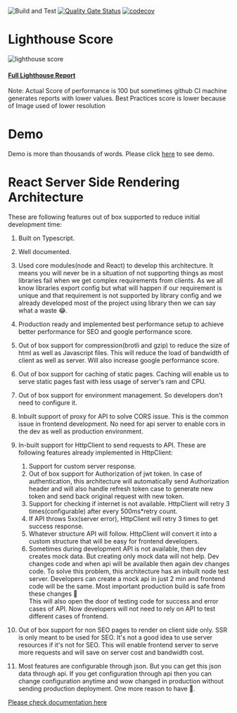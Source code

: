 ![Build and Test](https://github.com/codebysandip/react-ssr-doc/actions/workflows/run-test.yml/badge.svg)
[![Quality Gate Status](https://sonarcloud.io/api/project_badges/measure?project=codebysandip_react-ssr-doc&metric=alert_status)](https://sonarcloud.io/summary/new_code?id=codebysandip_react-ssr-doc)
[![codecov](https://codecov.io/gh/codebysandip/react-ssr-doc/branch/main/graph/badge.svg?token=ITFAQFAPKC)](https://codecov.io/gh/codebysandip/react-ssr-doc)

# Lighthouse Score

![lighthouse score](https://gist.githubusercontent.com/codebysandip/9b7d7703eec1c6d1352ac9a437aa5f10/raw/87347b0bd841ba2a6f57d1e8bd7708ca6c950657/pagespeed.svg)

#### [Full Lighthouse Report](https://googlechrome.github.io/lighthouse/viewer/?gist=431d33b9aa603674249d0561301c93c9)

Note: Actual Score of performance is 100 but sometimes github CI machine generates reports with lower values. Best Practices score is lower because of Image used of lower resolution

# Demo

Demo is more than thousands of words. Please click [here](https://codebysandip-react-ssr.herokuapp.com/) to see demo.

# React Server Side Rendering Architecture

These are following features out of box supported to reduce initial development time:

1.  Built on Typescript.
2.  Well documented.
3.  Used core modules(node and React) to develop this architecture. It means you will never be in a situation of not supporting things as most libraries fail when we get complex requirements from clients. As we all know libraries export config but what will happen if our requirement is unique and that requirement is not supported by library config and we already developed most of the project using library then we can say what a waste 😂.
4.  Production ready and implemented best performance setup to achieve better performance for SEO and google performance score.
5.  Out of box support for compression(brotli and gzip) to reduce the size of html as well as Javascript files. This will reduce the load of bandwidth of client as well as server. Will also increase google performance score.
6.  Out of box support for caching of static pages. Caching will enable us to serve static pages fast with less usage of server's ram and CPU.
7.  Out of box support for environment management. So developers don't need to configure it.
8.  Inbuilt support of proxy for API to solve CORS issue. This is the common issue in frontend development. No need for api server to enable cors in the dev as well as production environment.
9.  In-built support for HttpClient to send requests to API. These are following features already implemented in HttpClient:

    1. Support for custom server response.
    2. Out of box support for Authorization of jwt token. In case of authentication, this architecture will automatically send Authorization header and will also handle refresh token case to generate new token and send back original request with new token.
    3. Support for checking if internet is not available. HttpClient will retry 3 times(configurable) after every 500ms\*retry count.
    4. If API throws 5xx(server error), HttpClient will retry 3 times to get success response.
    5. Whatever structure API will follow. HttpClient will convert it into a custom structure that will be easy for frontend developers.
    6. Sometimes during development API is not available, then dev creates mock data. But creating only mock data will not help. Dev changes code and when api will be available then again dev changes code. To solve this problem, this architecture has an inbuilt node test server. Developers can create a mock api in just 2 min and frontend code will be the same. Most important production build is safe from these changes 🍻  
       This will also open the door of testing code for success and error cases of API. Now developers will not need to rely on API to test different cases of frontend.

10. Out of box support for non SEO pages to render on client side only. SSR is only meant to be used for SEO. It's not a good idea to use server resources if it's not for SEO. This will enable frontend server to serve more requests and will save on server cost and bandwidth cost.
11. Most features are configurable through json. But you can get this json data through api. If you get configuration through api then you can change configuration anytime and wow changed in production without sending production deployment. One more reason to have 🍻.

[Please check documentation here](https://sandip12081992.github.io/react-ssr/)

